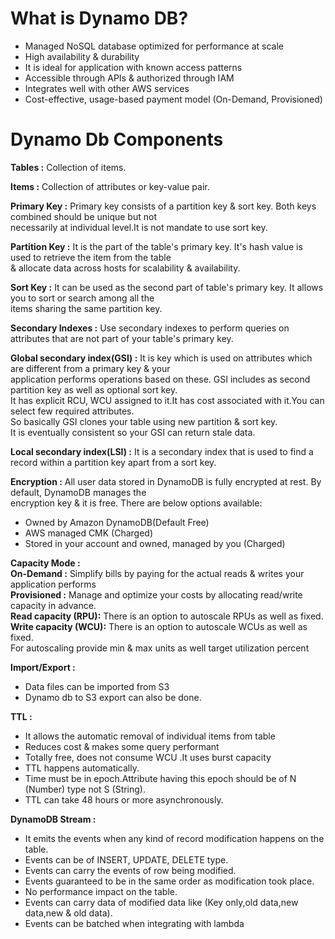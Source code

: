 # What is Dynamo DB?
- Managed NoSQL database optimized for performance at scale
- High availability & durability
- It is ideal for application with known access patterns
- Accessible through APIs & authorized through IAM
- Integrates well with other AWS services
- Cost-effective, usage-based payment model (On-Demand, Provisioned)

# Dynamo Db Components 
__Tables :__ Collection of items.  

__Items :__ Collection of attributes or key-value pair.  

__Primary Key :__ Primary key consists of a partition key & sort key. Both keys combined should be unique but not   
necessarily at individual level.It is not mandate to use sort key.   

__Partition Key :__ It is the part of the table's primary key. It's hash value is used to retrieve the item from the table  
& allocate data across hosts for scalability & availability.  

__Sort Key :__ It can be used as the second part of table's primary key. It allows you to sort or search among all the   
items sharing the same partition key.  

__Secondary Indexes :__ Use secondary indexes to perform queries on attributes that are not part of your table's primary key.

__Global secondary index(GSI) :__ It is key which is used on attributes which are different from a primary key & your  
application performs operations based on these. GSI includes as second partition key as well as optional sort key.  
It has explicit RCU, WCU assigned to it.It has cost associated with it.You can select few required attributes.  
So basically GSI clones your table using new partition & sort key.  
It is eventually consistent so your GSI can return stale data.  

__Local secondary index(LSI) :__ It is a secondary index that is used to find a record within a partition key apart from a sort key.

__Encryption :__ All user data stored in DynamoDB is fully encrypted at rest. By default, DynamoDB manages the   
encryption key & it is free. There are below options available:
- Owned by Amazon DynamoDB(Default Free)
- AWS managed CMK (Charged)
- Stored in your account and owned, managed by you (Charged)

__Capacity Mode :__  
__On-Demand :__ Simplify bills by paying for the actual reads & writes your application performs  
__Provisioned :__ Manage and optimize your costs by allocating read/write capacity in advance.    
__Read capacity (RPU):__ There is an option to autoscale RPUs as well as fixed.  
__Write capacity (WCU):__ There is an option to autoscale WCUs as well as fixed.  
For autoscaling provide min & max units as well target utilization percent

__Import/Export :__
- Data files can be imported from S3
- Dynamo db to S3 export can also be done. 

__TTL :__
- It allows the automatic removal of individual items from table
- Reduces cost & makes some query performant
- Totally free, does not consume WCU .It uses burst capacity
- TTL happens automatically.
- Time must be in epoch.Attribute having this epoch should be of N (Number) type not S (String).
- TTL can take 48 hours or more asynchronously.

__DynamoDB Stream :__
- It emits the events when any kind of record modification happens on the table.
- Events can be of INSERT, UPDATE, DELETE type.
- Events can carry the events of row being modified.
- Events guaranteed to be in the same order as modification took place.
- No performance impact on the table.
- Events can carry data of modified data like (Key only,old data,new data,new & old data).
- Events can be batched when integrating with lambda